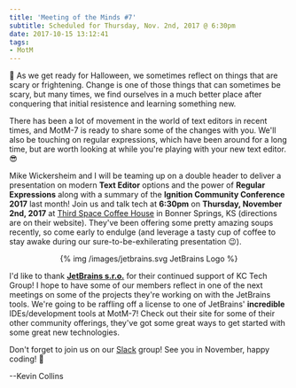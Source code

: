 ```yaml
---
title: 'Meeting of the Minds #7'
subtitle: Scheduled for Thursday, Nov. 2nd, 2017 @ 6:30pm
date: 2017-10-15 13:12:41
tags: 
- MotM
---
```


🎃 As we get ready for Halloween, we sometimes reflect on things that are scary or frightening.  Change is one of those things that can sometimes be scary, but many times, we find ourselves in a much better place after conquering that initial resistence and learning something new.

There has been a lot of movement in the world of text editors in recent times, and MotM-7 is ready to share some of the changes with you.  We'll also be touching on regular expressions, which have been around for a long time, but are worth looking at while you're playing with your new text editor.  😎

Mike Wickersheim and I will be teaming up on a double header to deliver a presentation on modern __Text Editor__ options and the power of __Regular Expressions__ along with a summary of the __Ignition Community Conference 2017__ last month!  Join us and talk tech at **6:30pm** on **Thursday, November 2nd, 2017** at [Third Space Coffee House](http://thirdspacecoffeehouse.com) in Bonner Springs, KS (directions are on their website).  They've been offering some pretty amazing soups recently, so come early to endulge (and leverage a tasty cup of coffee to stay awake during our sure-to-be-exhilerating presentation 😉).

<center>
{% img /images/jetbrains.svg JetBrains Logo %}
</center>

I'd like to thank **[JetBrains s.r.o.](https://www.jetbrains.com)** for their continued support of KC Tech Group!  I hope to have some of our members reflect in one of the next meetings on some of the projects they're working on with the JetBrains tools.  We're going to be raffling off a license to one of JetBrains' __incredible__ IDEs/development tools at MotM-7!  Check out their site for some of their other community offerings, they've got some great ways to get started with some great new technologies.

Don't forget to join us on our [Slack](/slack) group!  See you in November, happy coding! 👻

--Kevin Collins
